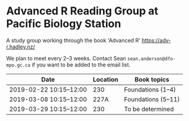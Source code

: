 # Advanced R Reading Group at Pacific Biology Station

A study group working through the book 'Advanced R' https://adv-r.hadley.nz/

We plan to meet every 2–3 weeks. Contact Sean `sean.anderson@dfo-mpo.gc.ca` if you want to be added to the email list.

| Date                     | Location  | Book topics                |
|--------------------------|-----------|----------------------------|
| 2019-02-22 10:15–12:00   | 230       | Foundations (1–4)          |
| 2019-03-08 10:15–12:00   | 227A      | Foundations (5–11)         |
| 2019-03-29 10:15–12:00   | 230       | To be determined           |

